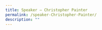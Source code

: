 ```yaml
---
title: Speaker – Christopher Painter
permalink: /speaker-Christopher-Painter/
description: ""
---
```

